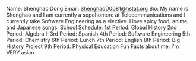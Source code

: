 Name: Shenghao Dong
Email: ShenghaoD0081@hstat.org
Bio: My name is Shenghao and I am currently a sopohomore at Telecommunications and I currently take Software Engineering as a elective. I love spicy food, anime, and Japanese songs.
School Schedule:
1st Period: Global History
2nd Period: Algebra II
3rd Period: Spanish
4th Period: Software Engineering
5th Period: Chemistry
6th Period: Lunch
7th Period: English
8th Period: Big History Project
9th Period: Physical Education
Fun Facts about me: I'm VERY asian
